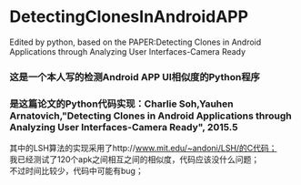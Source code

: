 # DetectingClonesInAndroidAPP
Edited by python, based on the PAPER:Detecting Clones in Android Applications through Analyzing User Interfaces-Camera Ready
### 这是一个本人写的检测Android APP UI相似度的Python程序
### 是这篇论文的Python代码实现：Charlie Soh,Yauhen Arnatovich,"Detecting Clones in Android Applications through Analyzing User Interfaces-Camera Ready", 2015.5
其中的LSH算法的实现采用了http://www.mit.edu/~andoni/LSH/的C代码；      
我已经测试了120个apk之间相互之间的相似度，代码应该没什么问题；      
不过时间比较少，代码中可能有bug；